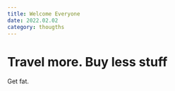 ```yaml
---
title: Welcome Everyone
date: 2022.02.02
category: thougths
---
```


# Travel more. Buy less stuff 

Get fat.